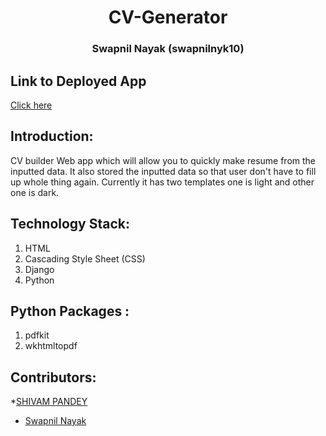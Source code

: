<h1 align="center">CV-Generator</h1>
<h3 align="center">Swapnil Nayak (swapnilnyk10)</h3>

 ## Link to Deployed App
 <a href="https://cv-generator-swapnilnyk10.herokuapp.com/">Click here</a>
 ## Introduction:
  CV builder Web app which will allow you to quickly make resume from the inputted data. It also stored the inputted data so that user don't have to fill up whole thing again.
  Currently it has two templates one is light and other one is dark.
  
 ## Technology Stack:
  1) HTML
  2) Cascading Style Sheet (CSS)
  3) Django
  4) Python
  
 ## Python Packages :
  1) pdfkit
  2) wkhtmltopdf
  
 ## Contributors:
 *[SHIVAM PANDEY](github.com/shivampandeymnnit)
* [Swapnil Nayak](https://github.com/swapnilnyk10)
